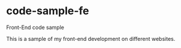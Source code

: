 # code-sample-fe
Front-End code sample

This is a sample of my front-end development on different websites.
